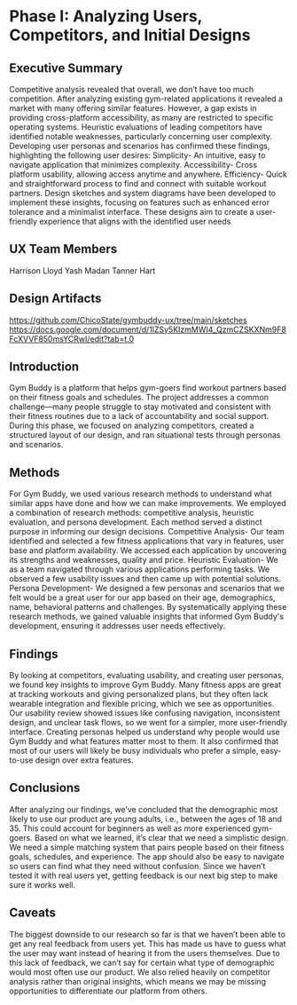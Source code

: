 # Phase I: Analyzing Users, Competitors, and Initial Designs

## Executive Summary

Competitive analysis revealed that overall, we don’t have too much competition. After analyzing existing gym-related applications it revealed a market with many offering similar features. However, a gap exists in providing cross-platform accessibility, as many are restricted to specific operating systems. 
Heuristic evaluations of leading competitors have identified notable weaknesses, particularly concerning user complexity.
Developing user personas and scenarios has confirmed these findings, highlighting the following user desires:
Simplicity- An intuitive, easy to navigate application that minimizes complexity.
Accessibility- Cross platform usability, allowing access anytime and anywhere.
Efficiency- Quick and straightforward process to find and connect with suitable workout partners.
Design sketches and system diagrams have been developed to implement these insights, focusing on features such as enhanced error tolerance and a minimalist interface. These designs aim to create a user-friendly experience that aligns with the identified user needs

## UX Team Members

Harrison Lloyd
Yash Madan 
Tanner Hart

## Design Artifacts

https://github.com/ChicoState/gymbuddy-ux/tree/main/sketches
https://docs.google.com/document/d/1lZSy5KIzmMWI4_QzmCZSKXNm9F8FcXVVF850msYCRwI/edit?tab=t.0

## Introduction

Gym Buddy is a platform that helps gym-goers find workout partners based on their fitness goals and schedules. The project addresses a common challenge—many people struggle to stay motivated and consistent with their fitness routines due to a lack of accountability and social support. During this phase, we focused on analyzing competitors, created a structured layout of our design, and ran situational tests through personas and scenarios. 

## Methods

For Gym Buddy, we used various research methods to understand what similar apps have done and how we can make improvements. We employed a combination of research methods: competitive analysis, heuristic evaluation, and persona development. Each method served a distinct purpose in informing our design decisions. 
Competitive Analysis- Our team identified and selected a few fitness applications that vary in features, user base and platform availability. We accessed each application by uncovering its strengths and weaknesses, quality and price.
Heuristic Evaluation- We as a team navigated through various applications performing tasks. We observed a few usability issues and then came up with potential solutions.
Persona Development- We designed a few personas and scenarios that we felt would be a great user for our app based on their age, demographics, name, behavioral patterns and challenges.
By systematically applying these research methods, we gained valuable insights that informed Gym Buddy's development, ensuring it addresses user needs effectively.

## Findings

By looking at competitors, evaluating usability, and creating user personas, we found key insights to improve Gym Buddy. Many fitness apps are great at tracking workouts and giving personalized plans, but they often lack wearable integration and flexible pricing, which we see as opportunities. Our usability review showed issues like confusing navigation, inconsistent design, and unclear task flows, so we went for a simpler, more user-friendly interface. Creating personas helped us understand why people would use Gym Buddy and what features matter most to them. It also confirmed that most of our users will likely be busy individuals who prefer a simple, easy-to-use design over extra features.

## Conclusions

After analyzing our findings, we’ve concluded that the demographic most likely to use our product are young adults, i.e., between the ages of 18 and 35. This could account for beginners as well as more experienced gym-goers. Based on what we learned, it’s clear that we need a simplistic design. We need a simple matching system that pairs people based on their fitness goals, schedules, and experience. The app should also be easy to navigate so users can find what they need without confusion. Since we haven’t tested it with real users yet, getting feedback is our next big step to make sure it works well.

## Caveats

The biggest downside to our research so far is that we haven’t been able to get any real feedback from users yet. This has made us have to guess what the user may want instead of hearing it from the users themselves. Due to this lack of feedback, we can’t say for certain what type of demographic would most often use our product. We also relied heavily on competitor analysis rather than original insights, which means we may be missing opportunities to differentiate our platform from others.
